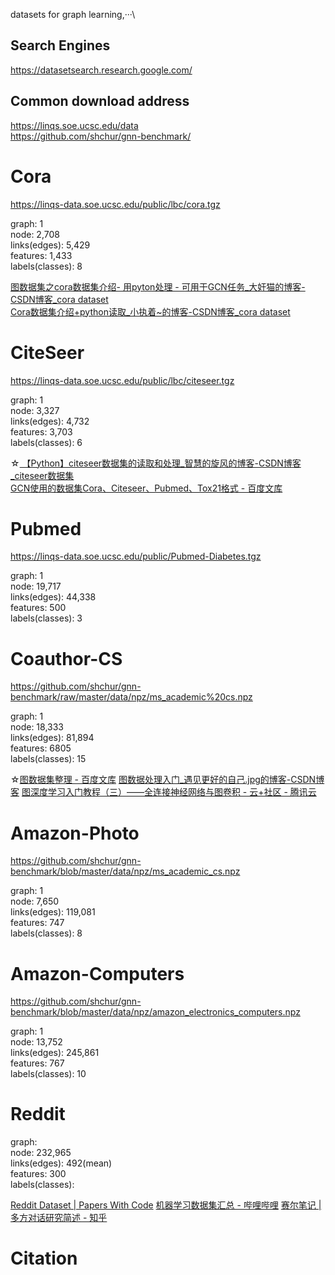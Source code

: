 datasets for graph learning,···\

## Search Engines
https://datasetsearch.research.google.com/

## Common download address
https://linqs.soe.ucsc.edu/data  
https://github.com/shchur/gnn-benchmark/

# Cora
https://linqs-data.soe.ucsc.edu/public/lbc/cora.tgz

graph: 1  
node: 2,708  
links(edges): 5,429  
features: 1,433  
labels(classes): 8  

[ 图数据集之cora数据集介绍- 用pyton处理 - 可用于GCN任务_大奸猫的博客-CSDN博客_cora dataset](https://blog.csdn.net/yeziand01/article/details/93374216)  
[ Cora数据集介绍+python读取_小执着~的博客-CSDN博客_cora dataset](https://blog.csdn.net/weixin_39373480/article/details/88742200)  

# CiteSeer
https://linqs-data.soe.ucsc.edu/public/lbc/citeseer.tgz

graph: 1  
node: 3,327  
links(edges): 4,732  
features: 3,703  
labels(classes): 6  

☆[ 【Python】citeseer数据集的读取和处理_智慧的旋风的博客-CSDN博客_citeseer数据集](https://blog.csdn.net/weixin_41650348/article/details/109406992)  
[GCN使用的数据集Cora、Citeseer、Pubmed、Tox21格式 - 百度文库](https://wenku.baidu.com/view/93b7ccfecd2f0066f5335a8102d276a20029608d.html)

# Pubmed
https://linqs-data.soe.ucsc.edu/public/Pubmed-Diabetes.tgz

graph: 1  
node: 19,717  
links(edges): 44,338  
features: 500  
labels(classes): 3  

# Coauthor-CS
https://github.com/shchur/gnn-benchmark/raw/master/data/npz/ms_academic%20cs.npz

graph: 1  
node: 18,333  
links(edges): 81,894  
features: 6805  
labels(classes): 15  

☆[图数据集整理 - 百度文库](https://wenku.baidu.com/view/7bb49338b4360b4c2e3f5727a5e9856a56122639.html)
[ 图数据处理入门_遇见更好的自己.jpg的博客-CSDN博客](https://blog.csdn.net/weixin_44742521/article/details/107429465)
[图深度学习入门教程（三）——全连接神经网络与图卷积 - 云+社区 - 腾讯云](https://cloud.tencent.com/developer/article/1596107)

# Amazon-Photo
https://github.com/shchur/gnn-benchmark/blob/master/data/npz/ms_academic_cs.npz

graph: 1  
node: 7,650  
links(edges): 119,081  
features: 747  
labels(classes): 8  

# Amazon-Computers
https://github.com/shchur/gnn-benchmark/blob/master/data/npz/amazon_electronics_computers.npz

graph: 1  
node: 13,752  
links(edges): 245,861  
features: 767  
labels(classes): 10  

# Reddit

graph:   
node: 232,965  
links(edges): 492(mean)  
features: 300  
labels(classes):  

[Reddit Dataset | Papers With Code](https://paperswithcode.com/dataset/reddit)
[机器学习数据集汇总 - 哔哩哔哩](https://www.bilibili.com/read/cv12333538/)
[赛尔笔记 | 多方对话研究简述 - 知乎](https://zhuanlan.zhihu.com/p/141245754)

# Citation